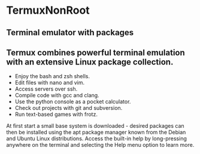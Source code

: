 # TermuxNonRoot
## Terminal emulator with packages
## Termux combines powerful terminal emulation with an extensive Linux package collection.
- Enjoy the bash and zsh shells.
- Edit files with nano and vim.
- Access servers over ssh.
- Compile code with gcc and clang.
- Use the python console as a pocket calculator.
- Check out projects with git and subversion.
- Run text-based games with frotz.

At first start a small base system is downloaded - desired packages can then be
installed using the apt package manager known from the Debian and Ubuntu Linux
distributions. Access the built-in help by long-pressing anywhere on the
terminal and selecting the Help menu option to learn more.

